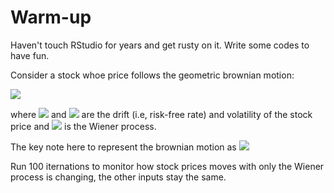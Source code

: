 # Warm-up
Haven't touch RStudio for years and get rusty on it. Write some codes to have fun.


Consider a stock whoe price follows the geometric brownian motion:

![](https://latex.codecogs.com/svg.image?%20dS_t=\mu%20S_tdt+\sigma%20S_tdW_t)

where ![](https://latex.codecogs.com/svg.image?\mu) and ![](https://latex.codecogs.com/svg.image?\sigma) are the drift (i.e, risk-free rate) and volatility of the stock price and ![](https://latex.codecogs.com/svg.image?W_t) is the Wiener process.


The key note here to represent the brownian motion as ![](https://latex.codecogs.com/svg.image?dW_t=\sqrt{T/n}*N(0,1))

Run 100 iternations to monitor how stock prices moves with only the Wiener process is changing, the other inputs stay the same. 
